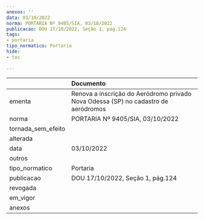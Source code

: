 ```yaml
---
anexos: ''
data: 03/10/2022
norma: PORTARIA Nº 9405/SIA, 03/10/2022
publicacao: DOU 17/10/2022, Seção 1, pág.124
tags:
- portaria
tipo_normatico: Portaria
hide: 
- toc 
 
---
```


|                    | Documento                                                                          |
|:-------------------|:-----------------------------------------------------------------------------------|
| ementa             | Renova a inscrição do Aeródromo privado Nova Odessa (SP) no cadastro de aeródromos |
| norma              | PORTARIA Nº 9405/SIA, 03/10/2022                                                   |
| tornada_sem_efeito |                                                                                    |
| alterada           |                                                                                    |
| data               | 03/10/2022                                                                         |
| outros             |                                                                                    |
| tipo_normatico     | Portaria                                                                           |
| publicacao         | DOU 17/10/2022, Seção 1, pág.124                                                   |
| revogada           |                                                                                    |
| em_vigor           |                                                                                    |
| anexos             |                                                                                    |